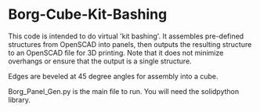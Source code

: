 # Borg-Cube-Kit-Bashing

This code is intended to do virtual 'kit bashing'. It assembles pre-defined structures from OpenSCAD into panels, then outputs the resulting structure to an OpenSCAD file for 3D printing. Note that it does not minimize overhangs or ensure that the output is a single structure.

Edges are beveled at 45 degree angles for assembly into a cube.

Borg_Panel_Gen.py is the main file to run. You will need the solidpython library.
